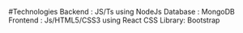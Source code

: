 #Technologies
Backend : JS/Ts using NodeJs
Database : MongoDB
Frontend : Js/HTML5/CSS3 using React
CSS Library: Bootstrap

